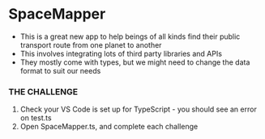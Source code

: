 # SpaceMapper

- This is a great new app to help beings of all kinds find their public transport route from one planet to another
- This involves integrating lots of third party libraries and APIs
- They mostly come with types, but we might need to change the data format to suit our needs

### THE CHALLENGE
1) Check your VS Code is set up for TypeScript - you should see an error on test.ts
2) Open SpaceMapper.ts, and complete each challenge
